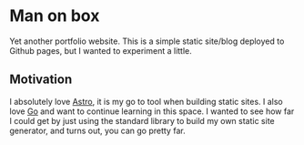 # Man on box

Yet another portfolio website. This is a simple static site/blog deployed to Github pages, but I wanted to experiment a little.

## Motivation

I absolutely love [Astro](https://astro.build/), it is my go to tool when building static sites. I also love [Go](https://go.dev/) and want to continue learning in this space. I wanted to see how far I could get by just using the standard library to build my own static site generator, and turns out, you can go pretty far.

